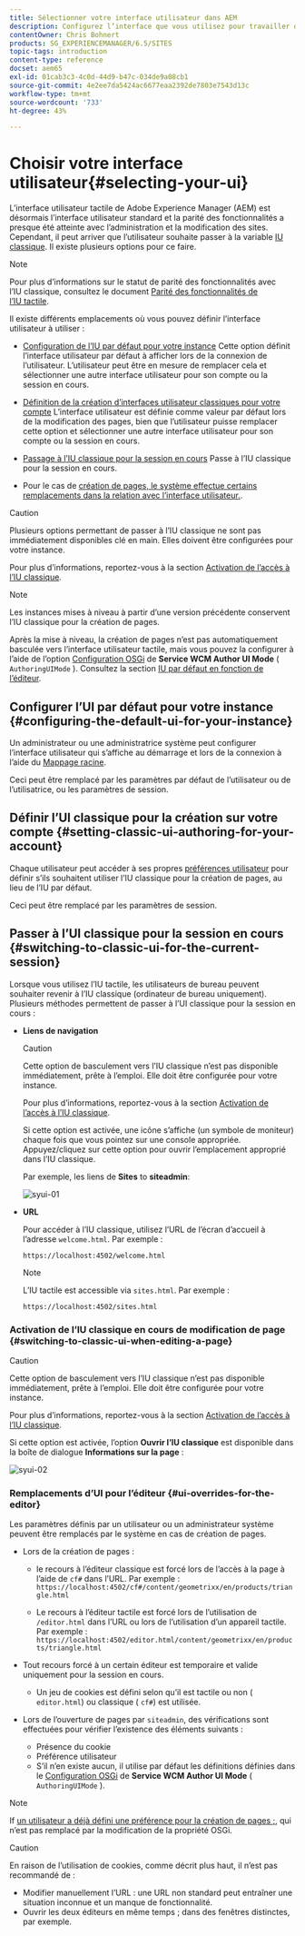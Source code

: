 ```yaml
---
title: Sélectionner votre interface utilisateur dans AEM
description: Configurez l’interface que vous utilisez pour travailler dans AEM.
contentOwner: Chris Bohnert
products: SG_EXPERIENCEMANAGER/6.5/SITES
topic-tags: introduction
content-type: reference
docset: aem65
exl-id: 01cab3c3-4c0d-44d9-b47c-034de9a08cb1
source-git-commit: 4e2ee7da5424ac6677eaa2392de7803e7543d13c
workflow-type: tm+mt
source-wordcount: '733'
ht-degree: 43%

---
```


# Choisir votre interface utilisateur{#selecting-your-ui}

L’interface utilisateur tactile de Adobe Experience Manager (AEM) est désormais l’interface utilisateur standard et la parité des fonctionnalités a presque été atteinte avec l’administration et la modification des sites. Cependant, il peut arriver que l’utilisateur souhaite passer à la variable [IU classique](/help/sites-classic-ui-authoring/classicui.md). Il existe plusieurs options pour ce faire.

>[!NOTE]
>
>Pour plus d’informations sur le statut de parité des fonctionnalités avec l’IU classique, consultez le document [Parité des fonctionnalités de l’IU tactile](/help/release-notes/touch-ui-features-status.md).

Il existe différents emplacements où vous pouvez définir l’interface utilisateur à utiliser :

* [Configuration de l’IU par défaut pour votre instance](#configuring-the-default-ui-for-your-instance)
Cette option définit l’interface utilisateur par défaut à afficher lors de la connexion de l’utilisateur. L’utilisateur peut être en mesure de remplacer cela et sélectionner une autre interface utilisateur pour son compte ou la session en cours.

* [Définition de la création d’interfaces utilisateur classiques pour votre compte](/help/sites-authoring/select-ui.md#setting-classic-ui-authoring-for-your-account)
L’interface utilisateur est définie comme valeur par défaut lors de la modification des pages, bien que l’utilisateur puisse remplacer cette option et sélectionner une autre interface utilisateur pour son compte ou la session en cours.

* [Passage à l’IU classique pour la session en cours](#switching-to-classic-ui-for-the-current-session)
Passe à l’IU classique pour la session en cours.

* Pour le cas de [création de pages, le système effectue certains remplacements dans la relation avec l’interface utilisateur.](#ui-overrides-for-the-editor).

>[!CAUTION]
>
>Plusieurs options permettant de passer à l’IU classique ne sont pas immédiatement disponibles clé en main. Elles doivent être configurées pour votre instance.
>
>Pour plus d’informations, reportez-vous à la section [Activation de l’accès à l’IU classique](/help/sites-administering/enable-classic-ui.md).

>[!NOTE]
>
>Les instances mises à niveau à partir d’une version précédente conservent l’IU classique pour la création de pages.
>
>Après la mise à niveau, la création de pages n’est pas automatiquement basculée vers l’interface utilisateur tactile, mais vous pouvez la configurer à l’aide de l’option [Configuration OSGi](/help/sites-deploying/configuring-osgi.md) de **Service WCM Author UI Mode** ( `AuthoringUIMode` ). Consultez la section [IU par défaut en fonction de l’éditeur](#ui-overrides-for-the-editor).

## Configurer l’UI par défaut pour votre instance {#configuring-the-default-ui-for-your-instance}

Un administrateur ou une administratrice système peut configurer l’interface utilisateur qui s’affiche au démarrage et lors de la connexion à l’aide du [Mappage racine](/help/sites-deploying/osgi-configuration-settings.md#daycqrootmapping).

Ceci peut être remplacé par les paramètres par défaut de l’utilisateur ou de l’utilisatrice, ou les paramètres de session.

## Définir l’UI classique pour la création sur votre compte {#setting-classic-ui-authoring-for-your-account}

Chaque utilisateur peut accéder à ses propres [préférences utilisateur](/help/sites-authoring/user-properties.md#userpreferences) pour définir s’ils souhaitent utiliser l’IU classique pour la création de pages, au lieu de l’IU par défaut.

Ceci peut être remplacé par les paramètres de session.

## Passer à l’UI classique pour la session en cours {#switching-to-classic-ui-for-the-current-session}

Lorsque vous utilisez l’IU tactile, les utilisateurs de bureau peuvent souhaiter revenir à l’IU classique (ordinateur de bureau uniquement). Plusieurs méthodes permettent de passer à l’UI classique pour la session en cours :

* **Liens de navigation**

  >[!CAUTION]
  >
  >Cette option de basculement vers l’IU classique n’est pas disponible immédiatement, prête à l’emploi. Elle doit être configurée pour votre instance.
  >
  >
  >Pour plus d’informations, reportez-vous à la section [Activation de l’accès à l’IU classique](/help/sites-administering/enable-classic-ui.md).

  Si cette option est activée, une icône s’affiche (un symbole de moniteur) chaque fois que vous pointez sur une console appropriée. Appuyez/cliquez sur cette option pour ouvrir l’emplacement approprié dans l’IU classique.

  Par exemple, les liens de **Sites** to **siteadmin**:

  ![syui-01](assets/syui-01.png)

* **URL**

  Pour accéder à l’IU classique, utilisez l’URL de l’écran d’accueil à l’adresse `welcome.html`. Par exemple :

  `https://localhost:4502/welcome.html`

  >[!NOTE]
  >
  >L’IU tactile est accessible via `sites.html`. Par exemple :
  >
  >
  >`https://localhost:4502/sites.html`

### Activation de l’IU classique en cours de modification de page {#switching-to-classic-ui-when-editing-a-page}

>[!CAUTION]
>
>Cette option de basculement vers l’IU classique n’est pas disponible immédiatement, prête à l’emploi. Elle doit être configurée pour votre instance.
>
>Pour plus d’informations, reportez-vous à la section [Activation de l’accès à l’IU classique](/help/sites-administering/enable-classic-ui.md).

Si cette option est activée, l’option **Ouvrir l’IU classique** est disponible dans la boîte de dialogue **Informations sur la page** :

![syui-02](assets/syui-02.png)

### Remplacements d’UI pour l’éditeur {#ui-overrides-for-the-editor}

Les paramètres définis par un utilisateur ou un administrateur système peuvent être remplacés par le système en cas de création de pages.

* Lors de la création de pages :

   * le recours à l’éditeur classique est forcé lors de l’accès à la page à l’aide de `cf#` dans l’URL. Par exemple :
     `https://localhost:4502/cf#/content/geometrixx/en/products/triangle.html`

   * Le recours à l’éditeur tactile est forcé lors de l’utilisation de `/editor.html` dans l’URL ou lors de l’utilisation d’un appareil tactile. Par exemple :
     `https://localhost:4502/editor.html/content/geometrixx/en/products/triangle.html`

* Tout recours forcé à un certain éditeur est temporaire et valide uniquement pour la session en cours.

   * Un jeu de cookies est défini selon qu’il est tactile ou non ( `editor.html`) ou classique ( `cf#`) est utilisée.

* Lors de l’ouverture de pages par `siteadmin`, des vérifications sont effectuées pour vérifier l’existence des éléments suivants :

   * Présence du cookie
   * Préférence utilisateur
   * S’il n’en existe aucun, il utilise par défaut les définitions définies dans le [Configuration OSGi](/help/sites-deploying/configuring-osgi.md) de **Service WCM Author UI Mode** ( `AuthoringUIMode` ).

>[!NOTE]
>
>If [un utilisateur a déjà défini une préférence pour la création de pages ;](#settingthedefaultauthoringuiforyouraccount), qui n’est pas remplacé par la modification de la propriété OSGi.

>[!CAUTION]
>
>En raison de l’utilisation de cookies, comme décrit plus haut, il n’est pas recommandé de :
>
>* Modifier manuellement l’URL : une URL non standard peut entraîner une situation inconnue et un manque de fonctionnalité.
>* Ouvrir les deux éditeurs en même temps ; dans des fenêtres distinctes, par exemple.
